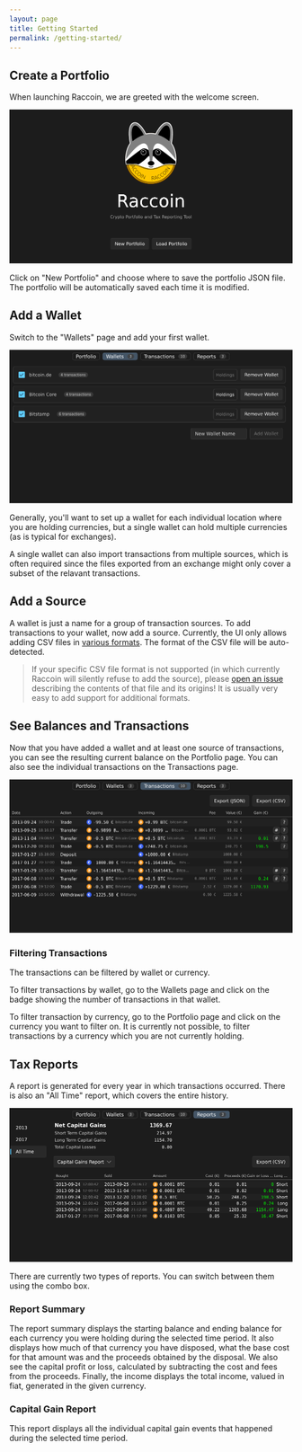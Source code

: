 ```yaml
---
layout: page
title: Getting Started
permalink: /getting-started/
---
```


## Create a Portfolio

When launching Raccoin, we are greeted with the welcome screen.

![Raccoin Welcome](/screenshots/raccoin-welcome.png)

Click on "New Portfolio" and choose where to save the portfolio JSON file. The
portfolio will be automatically saved each time it is modified.

## Add a Wallet

Switch to the "Wallets" page and add your first wallet.

![Wallets Page](/screenshots/raccoin-wallets.png)

Generally, you'll want to set up a wallet for each individual location where you
are holding currencies, but a single wallet can hold multiple currencies (as is
typical for exchanges).

A single wallet can also import transactions from multiple sources, which is
often required since the files exported from an exchange might only cover a
subset of the relavant transactions.

## Add a Source

A wallet is just a name for a group of transaction sources. To add transactions
to your wallet, now add a source. Currently, the UI only allows adding CSV files
in [various formats](/reference). The format of the CSV file will be auto-detected.

> If your specific CSV file format is not supported (in which currently Raccoin
> will silently refuse to add the source), please [open an
> issue](https://github.com/bjorn/raccoin/issues) describing the contents of
> that file and its origins! It is usually very easy to add support for
> additional formats.

## See Balances and Transactions

Now that you have added a wallet and at least one source of transactions, you
can see the resulting current balance on the Portfolio page. You can also see
the individual transactions on the Transactions page.

![Transactions Page](/screenshots/raccoin-transactions.png)

### Filtering Transactions

The transactions can be filtered by wallet or currency.

To filter transactions by wallet, go to the Wallets page and click on the badge
showing the number of transactions in that wallet.

To filter transaction by currency, go to the Portfolio page and click on the
currency you want to filter on. It is currently not possible, to filter
transactions by a currency which you are not currently holding.

## Tax Reports

A report is generated for every year in which transactions occurred. There is
also an "All Time" report, which covers the entire history.

![Reports Page](/screenshots/raccoin-reports.png)

There are currently two types of reports. You can switch between them using the
combo box.

### Report Summary

The report summary displays the starting balance and ending balance for each
currency you were holding during the selected time period. It also displays how
much of that currency you have disposed, what the base cost for that amount was
and the proceeds obtained by the disposal. We also see the capital profit or
loss, calculated by subtracting the cost and fees from the proceeds. Finally,
the income displays the total income, valued in fiat, generated in the given
currency.

### Capital Gain Report

This report displays all the individual capital gain events that happened during
the selected time period.
